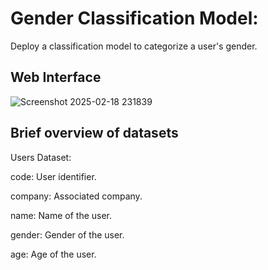# Gender Classification Model:

Deploy a classification model to categorize a user's gender.

## Web Interface 

![Screenshot 2025-02-18 231839](https://github.com/user-attachments/assets/f81b3ff0-e83d-4e4f-8851-04cbe1d6e16b)

## Brief overview of datasets

Users Dataset:

code: User identifier.

company: Associated company.

name: Name of the user.

gender: Gender of the user.

age: Age of the user.
